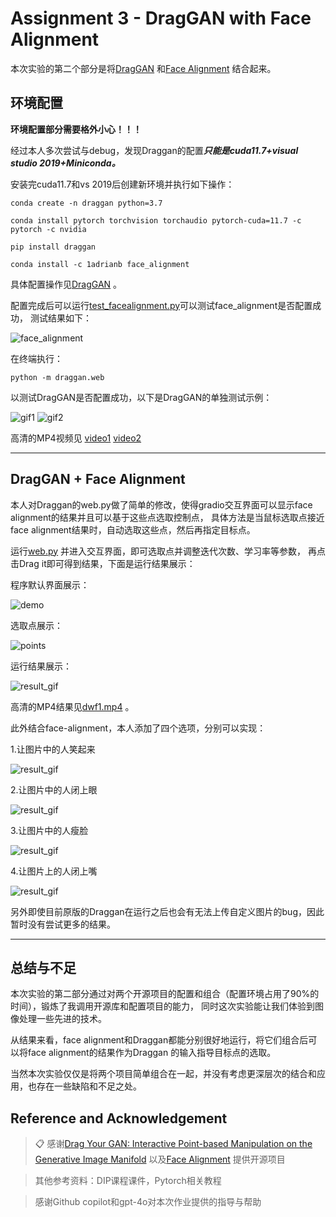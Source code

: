 # Assignment 3 - DragGAN with Face Alignment

本次实验的第二个部分是将[DragGAN](https://github.com/OpenGVLab/DragGAN)
和[Face Alignment](https://github.com/1adrianb/face-alignment) 结合起来。

## 环境配置
**环境配置部分需要格外小心！！！**

经过本人多次尝试与debug，发现Draggan的配置***只能是cuda11.7+visual studio 2019+Miniconda。***

安装完cuda11.7和vs 2019后创建新环境并执行如下操作：
```basic
conda create -n draggan python=3.7

conda install pytorch torchvision torchaudio pytorch-cuda=11.7 -c pytorch -c nvidia

pip install draggan

conda install -c 1adrianb face_alignment
```
具体配置操作见[DragGAN](https://github.com/OpenGVLab/DragGAN) 。

配置完成后可以运行[test_facealignment.py](DragGANwithFace-Alignment/test_facealignment.py)可以测试face_alignment是否配置成功，
测试结果如下：

![face_alignment](figures/face_alignment_test.png)

在终端执行：
```basic
python -m draggan.web
```
以测试DragGAN是否配置成功，以下是DragGAN的单独测试示例：

![gif1](figures/dt1.gif)
![gif2](figures/dt2.gif)

高清的MP4视频见 [video1](figures/dt1.mp4) [video2](figures/dt2.mp4)


---
## DragGAN + Face Alignment
本人对Draggan的web.py做了简单的修改，使得gradio交互界面可以显示face alignment的结果并且可以基于这些点选取控制点，
具体方法是当鼠标选取点接近face alignment结果时，自动选取这些点，然后再指定目标点。

运行[web.py](DragGANwithFace-Alignment/web.py) 并进入交互界面，即可选取点并调整迭代次数、学习率等参数，
再点击Drag it即可得到结果，下面是运行结果展示：

程序默认界面展示：

![demo](figures/demo.png)

选取点展示：

![points](figures/dwf1.png)

运行结果展示：

![result_gif](figures/dwf1.gif)

高清的MP4结果见[dwf1.mp4](figures/dwf1.mp4) 。

此外结合face-alignment，本人添加了四个选项，分别可以实现：

1.让图片中的人笑起来

![result_gif](figures/smile.gif)

2.让图片中的人闭上眼

![result_gif](figures/eyes.gif)

3.让图片中的人瘦脸

![result_gif](figures/thin.gif)

4.让图片上的人闭上嘴

![result_gif](figures/mouth.gif)

另外即使目前原版的Draggan在运行之后也会有无法上传自定义图片的bug，因此暂时没有尝试更多的结果。


---
## 总结与不足

本次实验的第二部分通过对两个开源项目的配置和组合（配置环境占用了90%的时间），锻炼了我调用开源库和配置项目的能力，
同时这次实验能让我们体验到图像处理一些先进的技术。

从结果来看，face alignment和Draggan都能分别很好地运行，将它们组合后可以将face alignment的结果作为Draggan
的输入指导目标点的选取。

当然本次实验仅仅是将两个项目简单组合在一起，并没有考虑更深层次的结合和应用，也存在一些缺陷和不足之处。

## Reference and Acknowledgement
>📋 感谢[Drag Your GAN: Interactive Point-based Manipulation on the Generative Image Manifold](https://github.com/OpenGVLab/DragGAN)
> 以及[Face Alignment](https://github.com/1adrianb/face-alignment)
> 提供开源项目

> 其他参考资料：DIP课程课件，Pytorch相关教程

> 感谢Github copilot和gpt-4o对本次作业提供的指导与帮助





